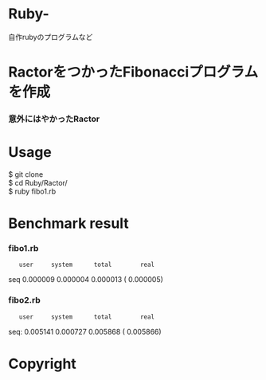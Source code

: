 # Ruby-
自作rubyのプログラムなど

# RactorをつかったFibonacciプログラムを作成
### 意外にはやかったRactor 

# Usage 
$ git clone <br />
$ cd Ruby/Ractor/ <br />
$ ruby fibo1.rb

# Benchmark result
### fibo1.rb
       user     system      total        real
seq  0.000009   0.000004   0.000013 (  0.000005)

### fibo2.rb
       user     system      total        real
seq:  0.005141   0.000727   0.005868 (  0.005866)

# Copyright



